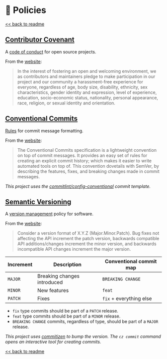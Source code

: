 # 📓 Policies

[<< back to readme](../README.md#contributing)

## [Contributor Covenant](#contributor-covenant)

A [code of conduct](https://www.contributor-covenant.org/version/1/4/code-of-conduct.html) for open source projects.

From the [website](https://www.contributor-covenant.org/version/1/4/code-of-conduct.html):

> In the interest of fostering an open and welcoming environment, we as contributors and maintainers pledge to make participation in our project and our community a harassment-free experience for everyone, regardless of age, body size, disability, ethnicity, sex characteristics, gender identity and expression, level of experience, education, socio-economic status, nationality, personal appearance, race, religion, or sexual identity and orientation.

## [Conventional Commits](#contributor-commits)

[Rules](https://www.conventionalcommits.org/en/v1.0.0/) for commit message formatting.

From the [website](https://www.conventionalcommits.org/en/v1.0.0/):

> The Conventional Commits specification is a lightweight convention on top of commit messages. It provides an easy set of rules for creating an explicit commit history; which makes it easier to write automated tools on top of. This convention dovetails with SemVer, by describing the features, fixes, and breaking changes made in commit messages.

*This project uses the [commitlint/config-conventional](https://github.com/conventional-changelog/commitlint/tree/master/%40commitlint/config-conventional) commit template.*

## [Semantic Versioning](#semantic-versioning)

A [version management](https://semver.org/) policy for software.  

From the [website](https://semver.org/):

> Consider a version format of X.Y.Z (Major.Minor.Patch). Bug fixes not affecting the API increment the patch version, backwards compatible API additions/changes increment the minor version, and backwards incompatible API changes increment the major version.

| Increment | Description                 | Conventional commit map |
| --------- | --------------------------- | ----------------------- |
| `MAJOR`   | Breaking changes introduced | `BREAKING CHANGE`       |
| `MINOR`   | New features                | `feat`                  |
| `PATCH`   | Fixes                       | `fix` + everything else |

- `fix` type commits should be part of a `PATCH` release.
- `feat` type commits should be part of a `MINOR` release.
- `BREAKING CHANGE` commits, regardless of type, should be part of a `MAJOR` release.

*This project uses [commitizen](https://github.com/commitizen-tools/commitizen) to bump the version.*
*The `cz commit` command opens an interactive tool for creating commits.*

[<< back to readme](../README.md#contributing)
